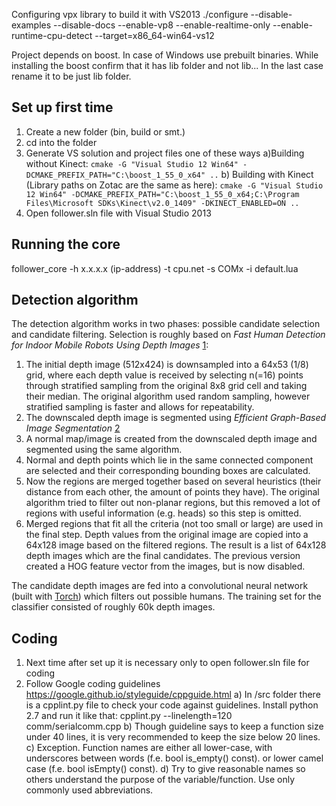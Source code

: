 Configuring vpx library to build it with VS2013
./configure --disable-examples --disable-docs --enable-vp8 --enable-realtime-only --enable-runtime-cpu-detect --target=x86_64-win64-vs12

Project depends on boost. In case of Windows use prebuilt binaries. While installing the boost confirm that it has lib folder 
and not lib... In the last case rename it to be just lib folder.

Set up first time
-----------------
1. Create a new folder (bin, build or smt.)
2. cd into the folder 
3. Generate VS solution and project files one of these ways
	a)Building without Kinect:
		```
		cmake -G "Visual Studio 12 Win64" -DCMAKE_PREFIX_PATH="C:\boost_1_55_0_x64" ..
		```
	b) Building with Kinect (Library paths on Zotac are the same as here):
		```
		cmake -G "Visual Studio 12 Win64" -DCMAKE_PREFIX_PATH="C:\boost_1_55_0_x64;C:\Program Files\Microsoft SDKs\Kinect\v2.0_1409" -DKINECT_ENABLED=ON ..
		```
4. Open follower.sln file with Visual Studio 2013

Running the core
--------
follower_core 
-h x.x.x.x (ip-address) 
-t cpu.net
-s COMx 
-i default.lua

Detection algorithm
-------
The detection algorithm works in two phases: possible candidate selection and candidate filtering.
Selection is roughly based on *Fast Human Detection for Indoor Mobile Robots Using Depth Images* [1]:
1. The initial depth image (512x424) is downsampled into a 64x53 (1/8) grid, where each depth value is received by selecting n(=16) points through stratified sampling from the original 8x8 grid cell and taking their median. The original algorithm used random sampling, however stratified sampling is faster and allows for repeatability.
2. The downscaled depth image is segmented using *Efficient Graph-Based Image Segmentation* [2]
3. A normal map/image is created from the downscaled depth image and segmented using the same algorithm.
4. Normal and depth points which lie in the same connected component are selected and their corresponding bounding boxes are calculated.
5. Now the regions are merged together based on several heuristics (their distance from each other, the amount of points they have). The original algorithm tried to filter out non-planar regions, but this removed a lot of regions with useful information (e.g. heads) so this step is omitted.
6. Merged regions that fit all the criteria (not too small or large) are used in the final step. Depth values from the original image are copied into a 64x128 image based on the filtered regions. The result is a list of 64x128 depth images which are the final candidates. The previous version created a HOG feature vector from the images, but is now disabled.

The candidate depth images are fed into a convolutional neural network (built with [Torch](http://torch.ch/)) which filters out possible humans. The training set for the classifier consisted of roughly 60k depth images.

[1]: http://www.cs.cmu.edu/~mmv/papers/13icra-CoBotPeopleDetection.pdf
[2]: http://cs.brown.edu/~pff/segment/
Coding
-------
1. Next time after set up it is necessary only to open follower.sln file for coding
2. Follow Google coding guidelines https://google.github.io/styleguide/cppguide.html
	a) In /src folder there is a cpplint.py file to check your code against guidelines.
	Install python 2.7 and run it like that: cpplint.py --linelength=120 comm/serialcomm.cpp
	b) Though guideline says to keep a function size under 40 lines, it is very recommended to keep 
	the size below 20 lines.
	c) Exception. Function names are either all lower-case, with underscores between words (f.e. bool is_empty() const).
	or lower camel case (f.e. bool isEmpty() const).
	d) Try to give reasonable names so others understand the purpose of the variable/function. Use only
	commonly used abbreviations.
	
